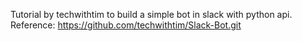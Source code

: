 Tutorial by techwithtim to build a simple bot in slack with python api.
Reference: https://github.com/techwithtim/Slack-Bot.git